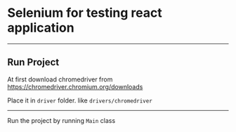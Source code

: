 


# Selenium for testing react application

<hr>

## Run Project
At first download chromedriver from
https://chromedriver.chromium.org/downloads

Place it in `driver` folder. like
`drivers/chromedriver`
<hr>

Run the project by running `Main` class